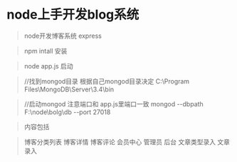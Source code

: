 # node上手开发blog系统


>node开发博客系统  express


>npm intall 安装

>node app.js 启动

>//找到mongod目录 根据自己mongod目录决定
>C:\Program Files\MongoDB\Server\3.4\bin  

>//启动mongod 注意端口和 app.js里端口一致
>mongod --dbpath F:\node\bolg\db --port 27018

>内容包括

>博客分类列表
>博客详情
>博客评论
>会员中心
>管理员
>后台 文章类型录入  文章录入

